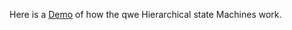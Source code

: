 Here is a [Demo](http://jsfiddle.net/filasienof/m53ob1q6/13/embedded/result/) of how the qwe Hierarchical state Machines work.
